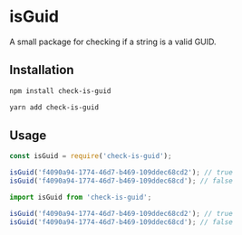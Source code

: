 # isGuid
A small package for checking if a string is a valid GUID.

## Installation
```bash
npm install check-is-guid
```
```bash
yarn add check-is-guid
```

## Usage
```typescript
const isGuid = require('check-is-guid');

isGuid('f4090a94-1774-46d7-b469-109ddec68cd2'); // true
isGuid('f4090a94-1774-46d7-b469-109ddec68cd'); // false
```

```typescript
import isGuid from 'check-is-guid';

isGuid('f4090a94-1774-46d7-b469-109ddec68cd2'); // true
isGuid('f4090a94-1774-46d7-b469-109ddec68cd'); // false
```